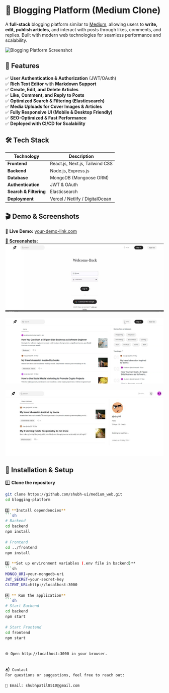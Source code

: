 # 📝 Blogging Platform (Medium Clone)

A **full-stack** blogging platform similar to [Medium](https://medium.com/), allowing users to **write, edit, publish articles**, and interact with posts through likes, comments, and replies. Built with modern web technologies for seamless performance and scalability.

![Blogging Platform Screenshot](https://via.placeholder.com/1200x600)  

## 🌟 Features

✅ **User Authentication & Authorization** (JWT/OAuth)  
✅ **Rich Text Editor** with **Markdown Support**  
✅ **Create, Edit, and Delete Articles**  
✅ **Like, Comment, and Reply to Posts**  
✅ **Optimized Search & Filtering (Elasticsearch)**  
✅ **Media Uploads for Cover Images & Articles**  
✅ **Fully Responsive UI (Mobile & Desktop Friendly)**  
✅ **SEO-Optimized & Fast Performance**  
✅ **Deployed with CI/CD for Scalability**  

## 🛠 Tech Stack

| Technology  | Description |
|-------------|------------|
| **Frontend** | React.js, Next.js, Tailwind CSS |
| **Backend**  | Node.js, Express.js |
| **Database** | MongoDB (Mongoose ORM) |
| **Authentication** | JWT & OAuth |
| **Search & Filtering** | Elasticsearch |
| **Deployment** | Vercel / Netlify / DigitalOcean |

## 🎬 Demo & Screenshots

🔗 **Live Demo:** [your-demo-link.com](https://your-demo-link.com)  

📸 **Screenshots:**  
![Article Page](screenshots/Login.jpg)
<br>  
![Homepage](screenshots/HomePage.png)
<br>  
![Article Page](screenshots/Profile.jpg)  

## 🚀 Installation & Setup

1️⃣ **Clone the repository**  
```sh
git clone https://github.com/shubh-ui/medium_web.git
cd blogging-platform

2️⃣ **Install dependencies**  
```sh
# Backend
cd backend
npm install

# Frontend
cd ../frontend
npm install

3️⃣ **Set up environment variables (.env file in backend)**  
```sh
MONGO_URI=your-mongodb-uri
JWT_SECRET=your-secret-key
CLIENT_URL=http://localhost:3000

4️⃣ ** Run the application**  
```sh
# Start Backend
cd backend
npm start

# Start Frontend
cd frontend
npm start


🌐 Open http://localhost:3000 in your browser.


📬 Contact
For questions or suggestions, feel free to reach out:

📧 Email: shubhpatil8510@gmail.com
